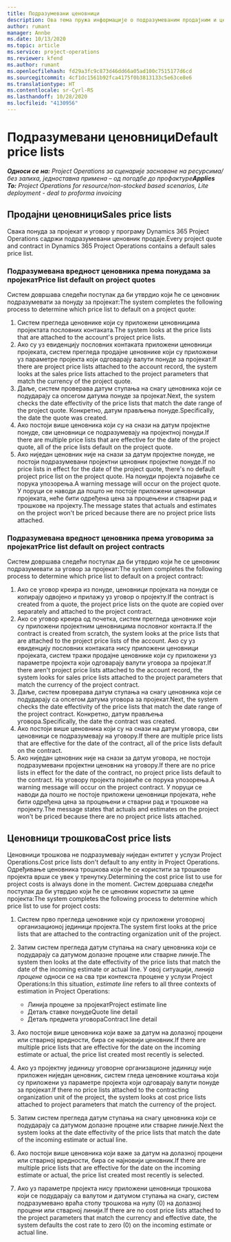 ```yaml
---
title: Подразумевани ценовници
description: Ова тема пружа информације о подразумеваним продајним и ценовницима трошкова у услузи Project Operations.
author: rumant
manager: Annbe
ms.date: 10/13/2020
ms.topic: article
ms.service: project-operations
ms.reviewer: kfend
ms.author: rumant
ms.openlocfilehash: fd29a3fc9c873d46dd66a05ad100c7515177d6cd
ms.sourcegitcommit: 4cf1dc1561b92fca4175f0b3813133c5e63ce8e6
ms.translationtype: HT
ms.contentlocale: sr-Cyrl-RS
ms.lasthandoff: 10/28/2020
ms.locfileid: "4130956"
---
```

# <a name="default-price-lists"></a><span data-ttu-id="8ddfb-103">Подразумевани ценовници</span><span class="sxs-lookup"><span data-stu-id="8ddfb-103">Default price lists</span></span>

<span data-ttu-id="8ddfb-104">_**Односи се на:** Project Operations за сценарије засноване на ресурсима/без залиха, једноставна примена – од погодбе до профактуре_</span><span class="sxs-lookup"><span data-stu-id="8ddfb-104">_**Applies To:** Project Operations for resource/non-stocked based scenarios, Lite deployment - deal to proforma invoicing_</span></span>

## <a name="sales-price-lists"></a><span data-ttu-id="8ddfb-105">Продајни ценовници</span><span class="sxs-lookup"><span data-stu-id="8ddfb-105">Sales price lists</span></span>

<span data-ttu-id="8ddfb-106">Свака понуда за пројекат и уговор у програму Dynamics 365 Project Operations садржи подразумевани ценовник продаје.</span><span class="sxs-lookup"><span data-stu-id="8ddfb-106">Every project quote and contract in Dynamics 365 Project Operations contains a default sales price list.</span></span> 

### <a name="price-list-default-on-project-quotes"></a><span data-ttu-id="8ddfb-107">Подразумевана вредност ценовника према понудама за пројекат</span><span class="sxs-lookup"><span data-stu-id="8ddfb-107">Price list default on project quotes</span></span>
<span data-ttu-id="8ddfb-108">Систем довршава следећи поступак да би утврдио који ће се ценовник подразумевати за понуду за пројекат:</span><span class="sxs-lookup"><span data-stu-id="8ddfb-108">The system completes the following process to determine which price list to default on a project quote:</span></span>

1. <span data-ttu-id="8ddfb-109">Систем прегледа ценовнике који су приложени ценовницима пројектата пословних контаката.</span><span class="sxs-lookup"><span data-stu-id="8ddfb-109">The system looks at the price lists that are attached to the account's project price lists.</span></span> 
2. <span data-ttu-id="8ddfb-110">Ако су уз евиденцију пословних контаката приложени ценовници пројеката, систем прегледа продајне ценовнике који су приложени уз параметре пројекта који одговарају валути понуде за пројекат.</span><span class="sxs-lookup"><span data-stu-id="8ddfb-110">If there are project price lists attached to the account record, the system looks at the sales price lists attached to the project parameters that match the currency of the project quote.</span></span>
3. <span data-ttu-id="8ddfb-111">Даље, систем проверава датум ступања на снагу ценовника који се подударају са опсегом датума понуде за пројекат.</span><span class="sxs-lookup"><span data-stu-id="8ddfb-111">Next, the system checks the date effectivity of the price lists that match the date range of the project quote.</span></span> <span data-ttu-id="8ddfb-112">Конкретно, датум прављења понуде.</span><span class="sxs-lookup"><span data-stu-id="8ddfb-112">Specifically, the date the quote was created.</span></span>
4. <span data-ttu-id="8ddfb-113">Ако постоји више ценовника који су на снази на датум пројектне понуде, сви ценовници се подразумевају на пројектној понуди.</span><span class="sxs-lookup"><span data-stu-id="8ddfb-113">If there are multiple price lists that are effective for the date of the project quote, all of the price lists default on the project quote.</span></span>
5. <span data-ttu-id="8ddfb-114">Ако ниједан ценовник није на снази за датум пројектне понуде, не постоји подразумевани пројектни ценовник пројектне понуде.</span><span class="sxs-lookup"><span data-stu-id="8ddfb-114">If no price lists in effect for the date of the project quote, there's no default project price list on the project quote.</span></span> <span data-ttu-id="8ddfb-115">На понуди пројекта појавиће се порука упозорења.</span><span class="sxs-lookup"><span data-stu-id="8ddfb-115">A warning message will occur on the project quote.</span></span> <span data-ttu-id="8ddfb-116">У поруци се наводи да пошто не постоје приложени ценовници пројеката, неће бити одређена цена за процењени и стварни рад и трошкове на пројекту.</span><span class="sxs-lookup"><span data-stu-id="8ddfb-116">The message states that actuals and estimates on the project won't be priced because there are no project price lists attached.</span></span>

### <a name="price-list-default-on-project-contracts"></a><span data-ttu-id="8ddfb-117">Подразумевана вредност ценовника према уговорима за пројекат</span><span class="sxs-lookup"><span data-stu-id="8ddfb-117">Price list default on project contracts</span></span> 
<span data-ttu-id="8ddfb-118">Систем довршава следећи поступак да би утврдио који ће се ценовник подразумевати за уговор за пројекат:</span><span class="sxs-lookup"><span data-stu-id="8ddfb-118">The system completes the following process to determine which price list to default on a project contract:</span></span>

1. <span data-ttu-id="8ddfb-119">Ако се уговор креира из понуде, ценовници пројеката на понуди се копирају одвојено и прилажу уз уговор о пројекту.</span><span class="sxs-lookup"><span data-stu-id="8ddfb-119">If the contract is created from a quote, the project price lists on the quote are copied over separately and attached to the project contract.</span></span>
2. <span data-ttu-id="8ddfb-120">Ако се уговор креира од почетка, систем прегледа ценовнике који су приложени пројектним ценовницима пословног контакта.</span><span class="sxs-lookup"><span data-stu-id="8ddfb-120">If the contract is created from scratch, the system looks at the price lists that are attached to the project price lists of the account.</span></span> <span data-ttu-id="8ddfb-121">Ако су уз евиденцију пословних контаката нису приложени ценовници пројеката, систем тражи продајне ценовнике који су приложени уз параметре пројекта који одговарају валути уговора за пројекат.</span><span class="sxs-lookup"><span data-stu-id="8ddfb-121">If there aren't project price lists attached to the account record, the system looks for sales price lists attached to the project parameters that match the currency of the project contract.</span></span>
4. <span data-ttu-id="8ddfb-122">Даље, систем проверава датум ступања на снагу ценовника који се подударају са опсегом датума уговора за пројекат.</span><span class="sxs-lookup"><span data-stu-id="8ddfb-122">Next, the system checks the date effectivity of the price lists that match the date range of the project contract.</span></span> <span data-ttu-id="8ddfb-123">Конкретно, датум прављења уговора.</span><span class="sxs-lookup"><span data-stu-id="8ddfb-123">Specifically, the date the contract was created.</span></span>
5. <span data-ttu-id="8ddfb-124">Ако постоји више ценовника који су на снази на датум уговора, сви ценовници се подразумевају на уговору.</span><span class="sxs-lookup"><span data-stu-id="8ddfb-124">If there are multiple price lists that are effective for the date of the contract, all of the price lists default on the contract.</span></span>
6. <span data-ttu-id="8ddfb-125">Ако ниједан ценовник није на снази за датум уговора, не постоји подразумевани пројектни ценовник на уговору.</span><span class="sxs-lookup"><span data-stu-id="8ddfb-125">If there are no price lists in effect for the date of the contract, no project price lists default to the contract.</span></span> <span data-ttu-id="8ddfb-126">На уговору пројекта појавиће се порука упозорења.</span><span class="sxs-lookup"><span data-stu-id="8ddfb-126">A warning message will occur on the project contract.</span></span> <span data-ttu-id="8ddfb-127">У поруци се наводи да пошто не постоје приложени ценовници пројеката, неће бити одређена цена за процењени и стварни рад и трошкове на пројекту.</span><span class="sxs-lookup"><span data-stu-id="8ddfb-127">The message states that actuals and estimates on the project won't be priced because there are no project price lists attached.</span></span>

## <a name="cost-price-lists"></a><span data-ttu-id="8ddfb-128">Ценовници трошкова</span><span class="sxs-lookup"><span data-stu-id="8ddfb-128">Cost price lists</span></span>

<span data-ttu-id="8ddfb-129">Ценовници трошкова не подразумевају ниједан ентитет у услузи Project Operations.</span><span class="sxs-lookup"><span data-stu-id="8ddfb-129">Cost price lists don't default to any entity in Project Operations.</span></span> <span data-ttu-id="8ddfb-130">Одређивање ценовника трошкова који ће се користити за трошкове пројекта врши се увек у тренутку.</span><span class="sxs-lookup"><span data-stu-id="8ddfb-130">Determining the cost price list to use for project costs is always done in the moment.</span></span> <span data-ttu-id="8ddfb-131">Систем довршава следећи поступак да би утврдио који ће се ценовник користити за цене пројекта:</span><span class="sxs-lookup"><span data-stu-id="8ddfb-131">The system completes the following process to determine which price list to use for project costs:</span></span>

1. <span data-ttu-id="8ddfb-132">Систем прво прегледа ценовнике који су приложени уговорној организационој јединици пројекта.</span><span class="sxs-lookup"><span data-stu-id="8ddfb-132">The system first looks at the price lists that are attached to the contracting organization unit of the project.</span></span>
2. <span data-ttu-id="8ddfb-133">Затим систем прегледа датум ступања на снагу ценовника који се подударају са датумом долазне процене или стварне линије.</span><span class="sxs-lookup"><span data-stu-id="8ddfb-133">The system then looks at the date effectivity of the price lists that match the date of the incoming estimate or actual line.</span></span> <span data-ttu-id="8ddfb-134">У овој ситуацији, *линија процене* односи се на сва три контекста процене у услузи Project Operations:</span><span class="sxs-lookup"><span data-stu-id="8ddfb-134">In this situation, *estimate line* refers to all three contexts of estimation in Project Operations:</span></span>

    - <span data-ttu-id="8ddfb-135">Линија процене за пројекат</span><span class="sxs-lookup"><span data-stu-id="8ddfb-135">Project estimate line</span></span>
    - <span data-ttu-id="8ddfb-136">Детаљ ставке понуде</span><span class="sxs-lookup"><span data-stu-id="8ddfb-136">Quote line detail</span></span>
    - <span data-ttu-id="8ddfb-137">Детаљ предмета уговора</span><span class="sxs-lookup"><span data-stu-id="8ddfb-137">Contract line detail</span></span>
  
3. <span data-ttu-id="8ddfb-138">Ако постоји више ценовника који важе за датум на долазној процени или стварној вредности, бира се најновији ценовник.</span><span class="sxs-lookup"><span data-stu-id="8ddfb-138">If there are multiple price lists that are effective for the date on the incoming estimate or actual, the price list created most recently is selected.</span></span>
4. <span data-ttu-id="8ddfb-139">Ако уз пројектну јединицу уговорне организационе јединицу није приложен ниједан ценовник, систем гледа ценовнике коштања који су приложени уз параметре пројекта који одговарају валути понуде за пројекат.</span><span class="sxs-lookup"><span data-stu-id="8ddfb-139">If there no price lists attached to the contracting organization unit of the project, the system looks at cost price lists attached to project parameters that match the currency of the project.</span></span>
5. <span data-ttu-id="8ddfb-140">Затим систем прегледа датум ступања на снагу ценовника који се подударају са датумом долазне процене или стварне линије.</span><span class="sxs-lookup"><span data-stu-id="8ddfb-140">Next the system looks at the date effectivity of the price lists that match the date of the incoming estimate or actual line.</span></span> 
6. <span data-ttu-id="8ddfb-141">Ако постоји више ценовника који важе за датум на долазној процени или стварној вредности, бира се најновији ценовник.</span><span class="sxs-lookup"><span data-stu-id="8ddfb-141">If there are multiple price lists that are effective for the date on the incoming estimate or actual, the price list created most recently is selected.</span></span>
7. <span data-ttu-id="8ddfb-142">Ако уз параметре пројекта нису приложени ценовници трошкова који се подударају са валутом и датумом ступања на снагу, систем подразумевано враћа стопу трошкова на нулу (0) на долазној процени или стварној линији.</span><span class="sxs-lookup"><span data-stu-id="8ddfb-142">If there are no cost price lists attached to the project parameters that match the currency and effective date, the system defaults the cost rate to zero (0) on the incoming estimate or actual line.</span></span>
